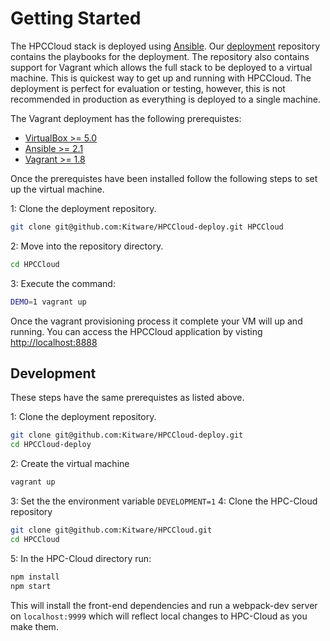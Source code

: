# Getting Started

The HPCCloud stack is deployed using [Ansible](https://www.ansible.com/). Our [deployment](https://github.com/Kitware/HPCCloud-deploy) repository contains the playbooks for the deployment. The repository also contains support for Vagrant which allows the full stack to be deployed to a virtual machine. This is quickest way to get up and running with HPCCloud. The deployment is perfect for evaluation or testing, however, this is not recommended in production as everything is deployed to a single machine.

The Vagrant deployment has the following prerequistes:

* [VirtualBox  >= 5.0](https://www.virtualbox.org/wiki/Downloads)
* [Ansible  >= 2.1](http://docs.ansible.com/ansible/intro_installation.html)
* [Vagrant >= 1.8](https://www.vagrantup.com/docs/installation/)

Once the prerequistes have been installed follow the following steps to set up the virtual machine.

1: Clone the deployment repository.

```sh
git clone git@github.com:Kitware/HPCCloud-deploy.git HPCCloud
```

2: Move into the repository directory.

```sh
cd HPCCloud
```

3: Execute the command:

```sh
DEMO=1 vagrant up
```

Once the vagrant provisioning process it complete your VM will up and running. You can access the HPCCloud application by visting [http://localhost:8888](http://localhost:8888)

## Development

These steps have the same prerequistes as listed above.

1: Clone the deployment repository.

```sh
git clone git@github.com:Kitware/HPCCloud-deploy.git
cd HPCCloud-deploy
```

2: Create the virtual machine

```sh
vagrant up
```

3: Set the the environment variable `DEVELOPMENT=1`
4: Clone the HPC-Cloud repository

```sh
git clone git@github.com:Kitware/HPCCloud.git
cd HPCCloud
```

5: In the HPC-Cloud directory run:

```sh
npm install
npm start
```

This will install the front-end dependencies and run a webpack-dev server on `localhost:9999` which will reflect local changes to HPC-Cloud as you make them.
